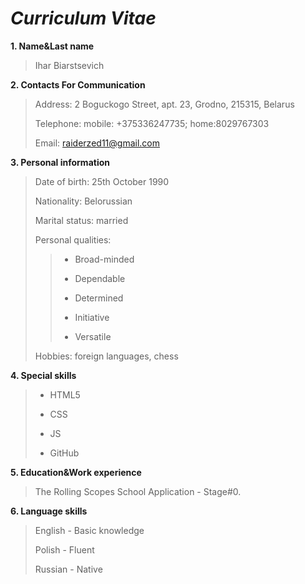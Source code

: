 # *Curriculum Vitae*

**1. Name&Last name**
>Ihar Biarstsevich

**2. Contacts For Communication**
>Address: 2 Boguckogo Street, apt. 23, Grodno, 215315, Belarus
>
>Telephone: mobile: +375336247735; home:8029767303
>
>Email: raiderzed11@gmail.com

**3. Personal information**
>Date of birth: 25th October 1990 
>
>Nationality: Belorussian
>
>Marital status: married
>
>Personal qualities:
>>* Broad-minded
>>
>>* Dependable
>>
>>* Determined
>>
>>* Initiative
>>
>>* Versatile
>
>Hobbies: foreign languages, chess

**4. Special skills**
>+ HTML5
>
>+ CSS
>
>+ JS
>
>+ GitHub

**5. Education&Work experience**
>The Rolling Scopes School Application - Stage#0.

**6. Language skills**
>English - Basic knowledge
>
>Polish - Fluent
>
>Russian - Native